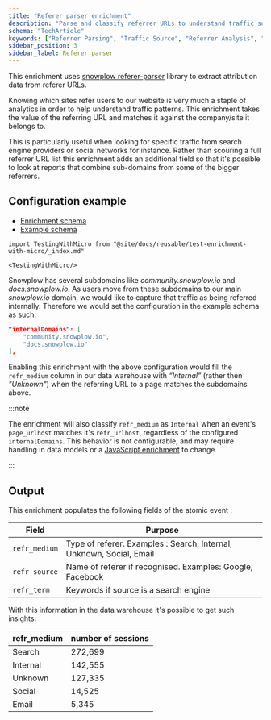 ```yaml
---
title: "Referer parser enrichment"
description: "Parse and classify referrer URLs to understand traffic sources and user journey patterns in your behavioral data."
schema: "TechArticle"
keywords: ["Referrer Parsing", "Traffic Source", "Referrer Analysis", "Source Attribution", "Web Analytics", "Traffic Analysis"]
sidebar_position: 3
sidebar_label: Referer parser
---
```


This enrichment uses [snowplow referer-parser](https://github.com/snowplow/referer-parser) library to extract attribution data from referer URLs.

Knowing which sites refer users to our website is very much a staple of analytics in order to help understand traffic patterns. This enrichment takes the value of the referring URL and matches it against the company/site it belongs to.

This is particularly useful when looking for specific traffic from search engine providers or social networks for instance. Rather than scouring a full referrer URL list this enrichment adds an additional field so that it's possible to look at reports that combine sub-domains from some of the bigger referrers.

## Configuration example

- [Enrichment schema](https://github.com/snowplow/iglu-central/blob/master/schemas/com.snowplowanalytics.snowplow/referer_parser/jsonschema/2-0-0)
- [Example schema](https://github.com/snowplow/enrich/blob/master/config/enrichments/referer_parser.json)

```mdx-code-block
import TestingWithMicro from "@site/docs/reusable/test-enrichment-with-micro/_index.md"

<TestingWithMicro/>
```

Snowplow has several subdomains like _community.snowplow.io_ and _docs.snowplow.io_. As users move from these subdomains to our main _snowplow.io_ domain, we would like to capture that traffic as being referred internally. Therefore we would set the configuration in the example schema as such:

```json
"internalDomains": [
    "community.snowplow.io",
    "docs.snowplow.io"
],
```

Enabling this enrichment with the above configuration would fill the `refr_medium` column in our data warehouse with _“Internal”_ (rather then _"Unknown"_) when the referring URL to a page matches the subdomains above.

:::note

The enrichment will also classify `refr_medium` as `Internal` when an event's `page_urlhost` matches it's `refr_urlhost`, regardless of the configured `internalDomains`.
This behavior is not configurable, and may require handling in data models or a [JavaScript enrichment](/docs/pipeline/enrichments/available-enrichments/custom-javascript-enrichment/index.md) to change.

:::

## Output

This enrichment populates the following fields of the atomic event :

| Field         | Purpose                                                              |
| ------------- | -------------------------------------------------------------------- |
| `refr_medium` | Type of referer. Examples : Search, Internal, Unknown, Social, Email |
| `refr_source` | Name of referer if recognised. Examples: Google, Facebook            |
| `refr_term`   | Keywords if source is a search engine                                |

With this information in the data warehouse it's possible to get such insights:

| refr_medium | number of sessions |
| ----------- | ------------------ |
| Search      | 272,699            |
| Internal    | 142,555            |
| Unknown     | 127,335            |
| Social      | 14,525             |
| Email       | 5,345              |

